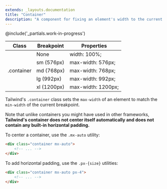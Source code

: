 ```yaml
---
extends: _layouts.documentation
title: "Container"
description: "A component for fixing an element's width to the current breakpoint."
---
```


@include('_partials.work-in-progress')

<div class="border-t border-grey-lighter">
    <table class="w-full text-left" style="border-collapse: collapse;">
        <colgroup>
            <col class="w-1/4">
            <col class="w-1/4">
            <col class="w-1/2">
        </colgroup>
        <thead>
          <tr>
              <th class="text-sm font-semibold text-grey-darker p-2 bg-grey-lightest">Class</th>
              <th class="text-sm font-semibold text-grey-darker p-2 bg-grey-lightest">Breakpoint</th>
              <th class="text-sm font-semibold text-grey-darker p-2 bg-grey-lightest">Properties</th>
          </tr>
        </thead>
        <tbody class="align-baseline">
            <tr>
                <td class="p-2 border-t border-smoke font-mono text-xs text-purple-dark" rowspan="5">.container</td>
                <td class="p-2 border-t border-smoke font-mono text-xs text-grey-dark"><span class="italic">None</span></td>
                <td class="p-2 border-t border-smoke font-mono text-xs text-blue-dark">width: 100%;</td>
            </tr>
            <tr>
                <td class="p-2 border-t border-smoke font-mono text-xs text-grey-darker">sm <span class="text-grey-dark italic">(576px)</span></td>
                <td class="p-2 border-t border-smoke font-mono text-xs text-blue-dark">max-width: 576px;</td>
            </tr>
            <tr>
                <td class="p-2 border-t border-smoke font-mono text-xs text-grey-darker">md <span class="text-grey-dark italic">(768px)</span></td>
                <td class="p-2 border-t border-smoke font-mono text-xs text-blue-dark">max-width: 768px;</td>
            </tr>
            <tr>
                <td class="p-2 border-t border-smoke font-mono text-xs text-grey-darker">lg <span class="text-grey-dark italic">(992px)</span></td>
                <td class="p-2 border-t border-smoke font-mono text-xs text-blue-dark">max-width: 992px;</td>
            </tr>
            <tr>
                <td class="p-2 border-t border-smoke font-mono text-xs text-grey-darker">xl <span class="text-grey-dark italic">(1200px)</span></td>
                <td class="p-2 border-t border-smoke font-mono text-xs text-blue-dark">max-width: 1200px;</td>
            </tr>
        </tbody>
    </table>
</div>

Tailwind's `.container` class sets the `max-width` of an element to match the `min-width` of the current breakpoint.

Note that unlike containers you might have used in other frameworks, **Tailwind's container does not center itself automatically and does not contain any built-in horizontal padding.**

To center a container, use the `.mx-auto` utility:

```html
<div class="container mx-auto">
    <!-- ... -->
</div>
```

To add horizontal padding, use the `.px-{size}` utilities:

```html
<div class="container mx-auto px-4">
    <!-- ... -->
</div>
```

